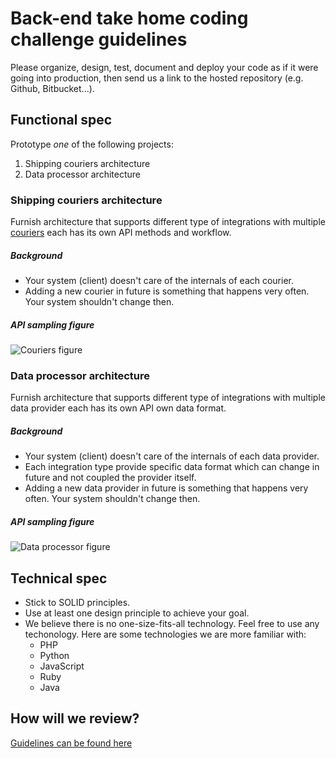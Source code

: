 Back-end take home coding challenge guidelines
==============================================

Please organize, design, test, document and deploy your code as if it were
going into production, then send us a link to the hosted repository (e.g.
Github, Bitbucket...).

Functional spec
---------------

Prototype *one* of the following projects:

1. Shipping couriers architecture
2. Data processor architecture 

### Shipping couriers architecture 

Furnish architecture that supports different type of integrations with multiple [couriers](https://en.wikipedia.org/wiki/Courier) each has its own API methods and workflow.
 
##### Background
* Your system (client) doesn't care of the internals of each courier.
* Adding a new courier in future is something that happens very often. Your system shouldn't change then.

##### API sampling figure
![Couriers figure](https://dl.dropboxusercontent.com/s/9q7lnl5ul8edme8/Task%20number%20one.png)

### Data processor architecture 

Furnish architecture that supports different type of integrations with multiple data provider each has its own API own data format.
 
##### Background
* Your system (client) doesn't care of the internals of each data provider.
* Each integration type provide specific data format which can change in future and not coupled the provider itself.
* Adding a new data provider in future is something that happens very often. Your system shouldn't change then.

##### API sampling figure

![Data processor figure](https://dl.dropboxusercontent.com/s/mu3uqy36re31wuv/Task%20number%20two.png)


Technical spec
--------------
* Stick to SOLID principles.
* Use at least one design principle to achieve your goal.
* We believe there is no one-size-fits-all technology. Feel free to use any techonology.
Here are some technologies we are more familiar with:
	* PHP
	* Python
	* JavaScript
	* Ruby
	* Java 

How will we review?
-------------------

[Guidelines can be found here](README.md)
